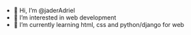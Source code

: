 - 👋 Hi, I’m @jaderAdriel
- 👀 I’m interested in web development
- 🌱 I’m currently learning html, css and python/django for web

<!---
jaderAdriel/jaderAdriel is a ✨ special ✨ repository because its `README.md` (this file) appears on your GitHub profile.
You can click the Preview link to take a look at your changes.
--->
